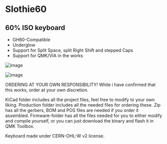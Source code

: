 # Slothie60

## 60% ISO keyboard

- GH60-Compatible
- Underglow
- Support for Split Space, split Right Shift and stepped Caps
- Support for QMK/VIA in the works


![image](https://i.imgur.com/30GPxfj.png)

![image](https://i.imgur.com/vXrQs6w.png)

ORDERING AT YOUR OWN RESPONSIBILITY! While i have confirmed that this works, order at your own discretion.

KiCad folder includes all the project files, feel free to modify to your own liking. 
Production folder includes all the needed files for ordering these. Zip has all the gerbers, BOM and POS files are needed if you order it assembled.
Firmware-folder has all the files needed for you to either modify and compile yourself, or you can just download the binary and flash it in QMK Toolbox.







Keyboard made under CERN-OHL-W v2 license.

